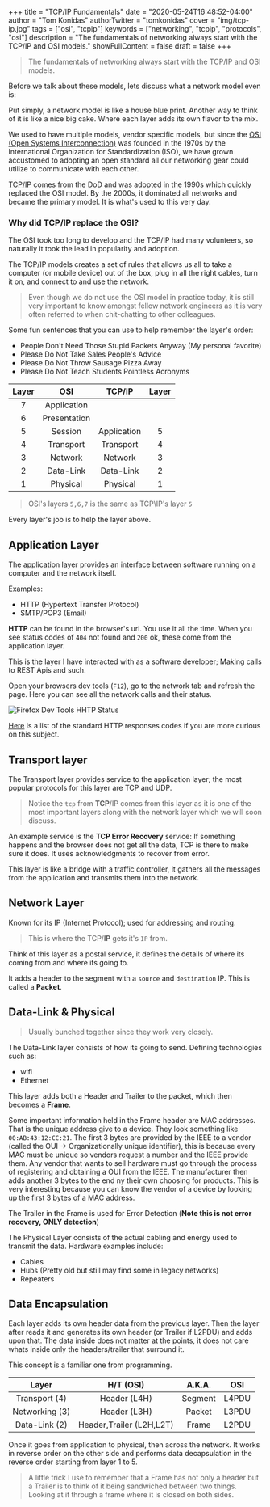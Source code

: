 +++
title = "TCP/IP Fundamentals"
date = "2020-05-24T16:48:52-04:00"
author = "Tom Konidas"
authorTwitter = "tomkonidas"
cover = "img/tcp-ip.jpg"
tags = ["osi", "tcpip"]
keywords = ["networking", "tcpip", "protocols", "osi"]
description = "The fundamentals of networking always start with the TCP/IP and OSI models."
showFullContent = false
draft = false
+++

> The fundamentals of networking always start with the TCP/IP and OSI models.

Before we talk about these models, lets discuss what a network model even is:

Put simply, a network model is like a house blue print.
Another way to think of it is like a nice big cake. Where each layer adds its own flavor to the mix.

We used to have multiple models, vendor specific models, but since the [OSI (Open Systems Interconnection)](https://en.wikipedia.org/wiki/OSI_model) was founded in the 1970s by the International Organization for Standardization (ISO),
we have grown accustomed to adopting an open standard all our networking gear could utilize to communicate with each other.

[TCP/IP](https://en.wikipedia.org/wiki/Internet_protocol_suite) comes from the DoD and was adopted in the 1990s which quickly replaced the OSI model.
By the 2000s, it dominated all networks and became the primary model. It is what's used to this very day.

### Why did TCP/IP replace the OSI?

The OSI took too long to develop and the TCP/IP had many volunteers, so naturally it took the lead in popularity and adoption.

The TCP/IP models creates a set of rules that allows us all to take a computer
(or mobile device) out of the box, plug in all the right cables, turn it on,
and connect to and use the network.

> Even though we do not use the OSI model in practice today, it is still very important to know amongst fellow network engineers
> as it is very often referred to when chit-chatting to other colleagues.

Some fun sentences that you can use to help remember the layer's order:

- People Don't Need Those Stupid Packets Anyway (My personal favorite)
- Please Do Not Take Sales People's Advice
- Please Do Not Throw Sausage Pizza Away
- Please Do Not Teach Students Pointless Acronyms

| Layer |     OSI      |   TCP/IP    | Layer |
| :---: | :----------: | :---------: | :---: |
|   7   | Application  |             |       |
|   6   | Presentation |             |       |
|   5   |   Session    | Application |   5   |
|   4   |  Transport   |  Transport  |   4   |
|   3   |   Network    |   Network   |   3   |
|   2   |  Data-Link   |  Data-Link  |   2   |
|   1   |   Physical   |  Physical   |   1   |

> OSI's layers `5,6,7` is the same as TCP\IP's layer `5`

Every layer's job is to help the layer above.

## Application Layer

The application layer provides an interface between software running on a computer and the network itself.

Examples:

- HTTP (Hypertext Transfer Protocol)
- SMTP/POP3 (Email)

**HTTP** can be found in the browser's url. You use it all the time.
When you see status codes of `404` not found and `200` ok, these come from the application layer.

This is the layer I have interacted with as a software developer; Making calls to REST Apis and such.

Open your browsers dev tools (`F12`), go to the network tab and refresh the page.
Here you can see all the network calls and their status.

![Firefox Dev Tools HHTP Status](/img/network-http-status-devtools.PNG)

[Here](https://developer.mozilla.org/en-US/docs/Web/HTTP/Status) is a list of the standard HTTP responses codes if you are more curious on this subject.

## Transport layer

The Transport layer provides service to the application layer; the most popular protocols for this layer are TCP and UDP.

> Notice the `tcp` from **TCP**/IP comes from this layer as it is one of the most important layers along with the network layer which we will soon discuss.

An example service is the **TCP Error Recovery** service:
If something happens and the browser does not get all the data, TCP is there to make sure it does. It uses acknowledgments to recover from error.

This layer is like a bridge with a traffic controller, it gathers all the messages from the application and transmits them into the network.

## Network Layer

Known for its IP (Internet Protocol); used for addressing and routing.

> This is where the TCP/**IP** gets it's `IP` from.

Think of this layer as a postal service, it defines the details of where its coming from and where its going to.

It adds a header to the segment with a `source` and `destination` IP.
This is called a **Packet**.

## Data-Link & Physical

> Usually bunched together since they work very closely.

The Data-Link layer consists of how its going to send.
Defining technologies such as:

- wifi
- Ethernet

This layer adds both a Header and Trailer to the packet, which then becomes a **Frame**.

Some important information held in the Frame header are MAC addresses. That is the unique address give to a device.
They look something like `00:AB:43:12:CC:21`. The first 3 bytes are provided by the IEEE to a vendor (called the OUI -> Organizationally unique identifier), this is because every MAC must be unique so
vendors request a number and the IEEE provide them. Any vendor that wants to sell hardware must go through the process of registering and obtaining a OUI from the IEEE.
The manufacturer then adds another 3 bytes to the end ny their own choosing for products.
This is very interesting because you can know the vendor of a device by looking up the first 3 bytes of a MAC address.

The Trailer in the Frame is used for Error Detection (**Note this is not error recovery, ONLY detection**)

The Physical Layer consists of the actual cabling and energy used to transmit the data.
Hardware examples include:

- Cables
- Hubs (Pretty old but still may find some in legacy networks)
- Repeaters

## Data Encapsulation

Each layer adds its own header data from the previous layer.
Then the layer after reads it and generates its own header (or Trailer if L2PDU) and adds upon that.
The data inside does not matter at the points, it does not care whats inside only the headers/trailer that surround it.

This concept is a familiar one from programming.

|     Layer      |        H/T (OSI)         | A.K.A.  |  OSI  |
| :------------: | :----------------------: | :-----: | :---: |
| Transport (4)  |       Header (L4H)       | Segment | L4PDU |
| Networking (3) |       Header (L3H)       | Packet  | L3PDU |
| Data-Link (2)  | Header,Trailer (L2H,L2T) |  Frame  | L2PDU |

Once it goes from application to physical, then across the network.
It works in reverse order on the other side and performs data decapsulation in the reverse order starting from layer 1 to 5.

> A little trick I use to remember that a Frame has not only a header but a Trailer is to think of it being sandwiched between two things. Looking at it through a frame where it is closed on both sides.
